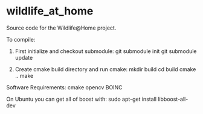 wildlife_at_home
================

Source code for the Wildlife@Home project.

To compile:

1. First initialize and checkout submodule:
    git submodule init
    git submodule update

2. Create cmake build directory and run cmake:
    mkdir build
    cd build
    cmake ..
    make

Software Requirements:
    cmake
    opencv
    BOINC


On Ubuntu you can get all of boost with:
    sudo apt-get install libboost-all-dev
